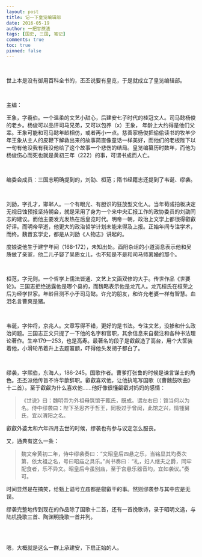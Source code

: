 ```yaml
---
layout: post
title: 记一下皇览编辑部
date: 2016-05-19
author: 一把甘蔗渣
tags: [国史, 三国, 笔记]
comments: true
toc: true
pinned: false
---
```


<br/>

世上本是没有御用百科全书的，丕丕说要有皇览，于是就成立了皇览编辑部。

<br/>

主编：

王象，字羲伯。一个温柔的文艺小甜心，后建安七子时代的桂冠文人。司马懿杨俊的老乡。杨俊可以品评司马兄弟，又可以包养（x）王象， 年龄上大约得是他们父辈。王象可能和司马懿年龄相仿，或者再小一点。慈善家杨俊把偷偷读书的牧羊少年王象从主人的皮鞭下解救出来的故事简直像童话一样美好，而他们的老板陛下以一句有他没我有我没他给了这个故事一个悲伤的结局。皇览编纂历时数年，而他为杨俊伤心而死也就是黄初三年（222）的事，可谓书成而人亡。

<br/>

编委会成员：三国志明确提到的，刘劭、桓范；隋书经籍志还提到了韦诞、缪袭。

<br/>

刘劭，字孔才，邯郸人。一个有眼光、有胆识的狂放型文化人。当年荀彧拍板决定无视日蚀预报坚持朝会，就是采用了身为一个来中央汇报工作的政协委员的刘劭同志的建议。而他主要发光发热在后皇览时代。明帝一朝，政治上文学上都很得叡叡好评。而明帝早逝，他更大的政治哲学计划未能来得及上报。正始年间专注学术，而终。魏晋玄学史，都是从刘劭《人物志》讲起的。

度娘说他生于建宁年间（168-172），未知出处。酉阳杂俎的小道消息表示他和吴质做了亲家，他二儿子娶了吴质女儿，也不知是不是和司马师离婚的那个。

<br/>

桓范，字元则。一个哲学上儒法皆通、文艺上文画双修的大手。传世作品《世要论》。三国志拒绝透露他是哪个县的，而魏略表示他是龙亢人。龙亢桓氏在桓荣之后为经学世家。年龄目测不小于司马懿。许允的朋友，和许允老婆一样有智慧。血泪名言曹爽是猪。

<br/>

韦诞，字仲将，京兆人。文章写得不错，更好的是书法。专注文艺，没掺和什么政治问题。三国志正文只提了一下他的名字和官职，其余信息来自裴注和各种书法理论著作。生卒179—253，也是高寿。最著名的段子是叡叡造了高台，用个大筐装着他，小滑轮吊着升上去题匾额，吓得他头发胡子都白了。

<br/>

缪袭，字熙伯，东海人，186-245。国歌作者。曹爹打张鲁的时候是谏言谋士的角色。丕丕派他传旨不许华歆辞职。叡叡喜欢他，让他执笔写国歌（《曹魏鼓吹曲》十二首）。至于叡叡为什么喜欢他……他好像很懂叡叡对妈妈的感情：

>《世说》曰：魏明帝为外祖母筑馆于甄氏，既成。谓左右曰：馆当何以为名。侍中缪袭曰：陛下圣思齐于哲王，罔极过于曾闵，此馆之兴，情锺舅氏，宜以渭阳之名。

叡叡外婆太和六年四月去世的时候，缪袭也有参与议定怎么服丧。

又，通典有这么一条：

>魏文帝黄初二年，侍中缪袭奏曰：“文昭皇后四悬之乐，当铭显其均奏次第，依太祖之名，号曰昭庙之具乐。”尚书奏曰：“礼，妇人继夫之爵，同牢配食者，乐不异文。昭皇后今虽别庙，至于宫悬乐器音均，宜如袭议。”奏可。

时间显然是在搞笑，给甄上谥号立庙都是叡叡干的事。然则缪袭参与其中应是无误。

缪袭完整地传到现在的作品除了国歌十二首，还有一首挽歌诗，录于昭明文选，与陆机挽歌三首、陶渊明挽歌一首并列。

<br/>

<br/>

嗯，大概就是这么一群上承建安，下启正始的人。

<br/>

